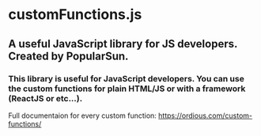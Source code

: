 # customFunctions.js
## A useful JavaScript library for JS developers. Created by PopularSun.

### This library is useful for JavaScript developers. You can use the custom functions for plain HTML/JS or with a framework (ReactJS or etc...).
Full documentaion for every custom function: https://ordious.com/custom-functions/
